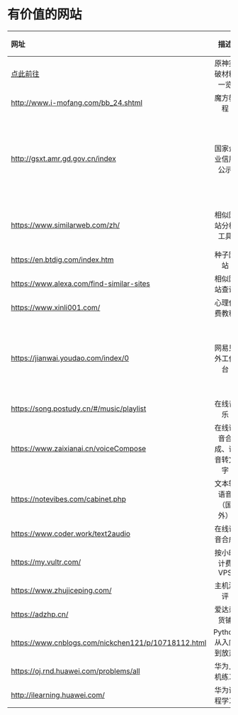 # 有价值的网站

|网址|描述|其他|
|:---|:---:|:---:|
|[点此前往](https://wiki.biligame.com/ys/%E8%A7%92%E8%89%B2%E7%AA%81%E7%A0%B4%E6%9D%90%E6%96%99%E4%B8%80%E8%A7%88)|原神突破材料一览|游戏|
|<http://www.i-mofang.com/bb_24.shtml>|魔方教程|
|<http://gsxt.amr.gd.gov.cn/index>|国家企业信用公示|天眼查的数据来源|
|<https://www.similarweb.com/zh/>|相似网站分析工具|站长必备|
|<https://en.btdig.com/index.htm>|种子网站|
|<https://www.alexa.com/find-similar-sites>|相似网站查询|
|<https://www.xinli001.com/>|心理付费教程|
|<https://jianwai.youdao.com/index/0>|网易见外工作台|视频剪辑用得到|
|<https://song.postudy.cn/#/music/playlist>|在线音乐|
|<https://www.zaixianai.cn/voiceCompose>|在线语音合成、语音转文字|优质|
|<https://notevibes.com/cabinet.php>|文本转语音（国外）|
|<https://www.coder.work/text2audio>|在线语音合成|
|<https://my.vultr.com/>|按小时计费VPS|
|<https://www.zhujiceping.com/>|主机测评|
|<https://adzhp.cn/>|爱达杂货铺|
|<https://www.cnblogs.com/nickchen121/p/10718112.html>|Python从入门到放弃|
|<https://oj.rnd.huawei.com/problems/all>|华为上机练习|内网|
|<http://ilearning.huawei.com/>|华为课程学习|

